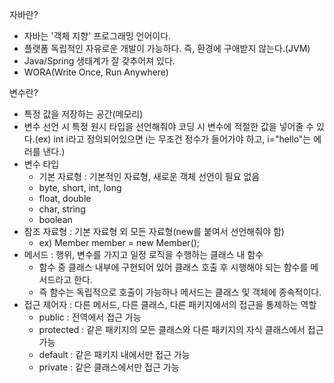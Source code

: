 자바란?
- 자바는 '객체 지향' 프로그래밍 언어이다.
- 플랫폼 독립적인 자유로운 개발이 가능하다. 즉, 환경에 구애받지 않는다.(JVM)
- Java/Spring 생태계가 잘 갖추어져 있다.
- WORA(Write Once, Run Anywhere)

변수란?
- 특정 값을 저장하는 공간(메모리)
- 변수 선언 시 특정 원시 타입을 선언해줘야 코딩 시 변수에 적절한 값을 넣어줄 수 있다.(ex) int i라고 정의되어있으면 i는 무조건 정수가 들어가야 하고, i="hello"는 에러를 낸다.)
- 변수 타입 
  - 기본 자료형 : 기본적인 자료형, 새로운 객체 선언이 필요 없음
  - byte, short, int, long
  - float, double
  - char, string
  - boolean
- 참조 자료형 : 기본 자료형 외 모든 자료형(new를 붙여서 선언해줘야 함)
  - ex) Member member = new Member();
- 메서드 : 행위, 변수를 가지고 일정 로직을 수행하는 클래스 내 함수
  - 함수 중 클래스 내부에 구현되어 있어 클래스 호출 후 시행해야 되는 함수를 메서드라고 한다.
  - 즉 함수는 독립적으로 호출이 가능하나 메서드는 클래스 및 객체에 종속적이다.
- 접근 제어자 : 다른 메서드, 다른 클래스, 다른 패키지에서의 접근을 통제하는 역할
  - public : 전역에서 접근 가능
  - protected : 같은 패키지의 모든 클래스와 다른 패키지의 자식 클래스에서 접근 가능
  - default : 같은 패키지 내에서만 접근 가능
  - private : 같은 클래스에서만 접근 가능